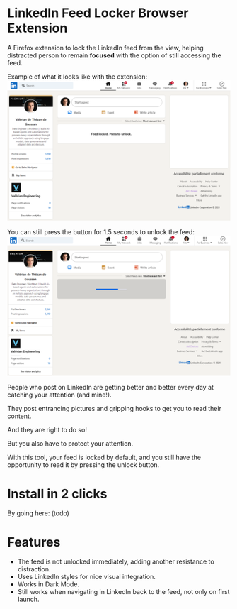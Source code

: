 # LinkedIn Feed Locker Browser Extension
A Firefox extension to lock the LinkedIn feed from the view, helping distracted person to remain **focused** with the option of still accessing the feed.

Example of what it looks like with the extension:
![The feed is locked and a button appears on top to unlock it](/docs/locked.png "The feed is locked and a button appears on top to unlock it")

You can still press the button for 1.5 seconds to unlock the feed:
![A progress bar appears on click](/docs/unlocking.png "A progress bar appears on click")

People who post on LinkedIn are getting better and better every day at catching your attention (and mine!). 

They post entrancing pictures and gripping hooks to get you to read their content. 

And they are right to do so!

But you also have to protect your attention.

With this tool, your feed is locked by default, and you still have the opportunity to read it by pressing the unlock button.


# Install in 2 clicks
By going here: (todo)


# Features
- The feed is not unlocked immediately, adding another resistance to distraction.
- Uses LinkedIn styles for nice visual integration.
- Works in Dark Mode.
- Still works when navigating in LinkedIn back to the feed, not only on first launch.
